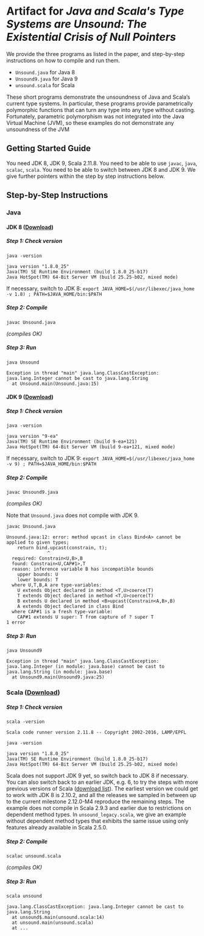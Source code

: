 # Artifact for _Java and Scala's Type Systems are Unsound: The Existential Crisis of Null Pointers_

We provide the three programs as listed in the paper, and step-by-step
instructions on how to compile and run them.

- `Unsound.java` for Java 8
- `Unsound9.java` for Java 9
- `unsound.scala` for Scala

These short programs demonstrate the unsoundness of Java and
Scala’s current type systems. In particular, these programs provide
parametrically polymorphic functions that can turn any type into any
type without casting. Fortunately, parametric polymorphism was not
integrated into the Java Virtual Machine (JVM), so these examples do
not demonstrate any unsoundness of the JVM

## Getting Started Guide

You need JDK 8, JDK 9, Scala 2.11.8.
You need to be able to use `javac`, `java`, `scalac`, `scala`.
You need to be able to switch between JDK 8 and JDK 9.
We give further pointers within the step by step instructions below.

## Step-by-Step Instructions

### Java

#### JDK 8 ([Download](http://www.oracle.com/technetwork/java/javase/downloads/jdk8-downloads-2133151.html))

##### Step 1: Check version
`java -version`

```
java version "1.8.0_25"
Java(TM) SE Runtime Environment (build 1.8.0_25-b17)
Java HotSpot(TM) 64-Bit Server VM (build 25.25-b02, mixed mode)
```

If necessary, switch to JDK 8:
`export JAVA_HOME=$(/usr/libexec/java_home -v 1.8) ; PATH=$JAVA_HOME/bin:$PATH`

##### Step 2: Compile
`javac Unsound.java`

_(compiles OK)_

##### Step 3: Run
`java Unsound`

```
Exception in thread "main" java.lang.ClassCastException: java.lang.Integer cannot be cast to java.lang.String
  at Unsound.main(Unsound.java:15)
```

#### JDK 9 ([Download](https://jdk9.java.net/download/))

##### Step 1: Check version
`java -version`

```
java version "9-ea"
Java(TM) SE Runtime Environment (build 9-ea+121)
Java HotSpot(TM) 64-Bit Server VM (build 9-ea+121, mixed mode)
```

If necessary, switch to JDK 9:
`export JAVA_HOME=$(/usr/libexec/java_home -v 9) ; PATH=$JAVA_HOME/bin:$PATH`

##### Step 2: Compile
`javac Unsound9.java`

_(compiles OK)_

Note that `Unsound.java` does not compile with JDK 9.

`javac Unsound.java`


```
Unsound.java:12: error: method upcast in class Bind<A> cannot be applied to given types;
    return bind.upcast(constrain, t);
               ^
  required: Constrain<U,B>,B
  found: Constrain<U,CAP#1>,T
  reason: inference variable B has incompatible bounds
    upper bounds: U
    lower bounds: T
  where U,T,B,A are type-variables:
    U extends Object declared in method <T,U>coerce(T)
    T extends Object declared in method <T,U>coerce(T)
    B extends U declared in method <B>upcast(Constrain<A,B>,B)
    A extends Object declared in class Bind
  where CAP#1 is a fresh type-variable:
    CAP#1 extends U super: T from capture of ? super T
1 error
```

##### Step 3: Run
`java Unsound9`

```
Exception in thread "main" java.lang.ClassCastException: java.lang.Integer (in module: java.base) cannot be cast to java.lang.String (in module: java.base)
  at Unsound9.main(Unsound9.java:25)
```

### Scala ([Download](http://downloads.lightbend.com/scala/2.11.8/scala-2.11.8.tgz))

##### Step 1: Check version
`scala -version`

```
Scala code runner version 2.11.8 -- Copyright 2002-2016, LAMP/EPFL
```

`java -version`

```
java version "1.8.0_25"
Java(TM) SE Runtime Environment (build 1.8.0_25-b17)
Java HotSpot(TM) 64-Bit Server VM (build 25.25-b02, mixed mode)
```

Scala does not support JDK 9 yet, so switch back to JDK 8 if necessary.
You can also switch back to an earlier JDK, e.g. 6, to try the steps with more previous versions of Scala ([download list](http://scala-lang.org/download/all.html)).
The earliest version we could get to work with JDK 8 is 2.10.2, and all the releases we sampled in between up to the current milestone 2.12.0-M4 reproduce the remaining steps.
The example does not compile in Scala 2.9.3 and earlier due to restrictions on dependent method types. In `unsound_legacy.scala`, we give an example without dependent method types that exhibits the same issue using only features already available in Scala 2.5.0.

##### Step 2: Compile
`scalac unsound.scala`

_(compiles OK)_

##### Step 3: Run

`scala unsound`

```
java.lang.ClassCastException: java.lang.Integer cannot be cast to java.lang.String
  at unsound$.main(unsound.scala:14)
  at unsound.main(unsound.scala)
  at ...
```
